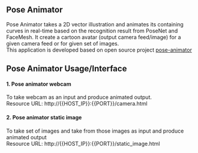 Pose Animator
---------------
Pose Animator takes a 2D vector illustration and animates its containing curves in real-time based on the recognition result from PoseNet and FaceMesh. It create a cartoon avatar (output camera feed/image) for a given camera feed or for given set of images.<br>
This application is developed based on open source project [pose-animator](https://github.com/yemount/pose-animator)<br>

Pose Animator Usage/Interface 
----------------
<h4>1. Pose animator webcam</h4>

To take webcam as an input and produce animated output. <br>
Resource URL: http://{{HOST_IP}}:{{PORT}}/camera.html<br>

<h4>2. Pose animator static image</h4>

To take set of images and take from those images as input and produce animated output <br>
Resource URL: http://{{HOST_IP}}:{{PORT}}/static_image.html<br>